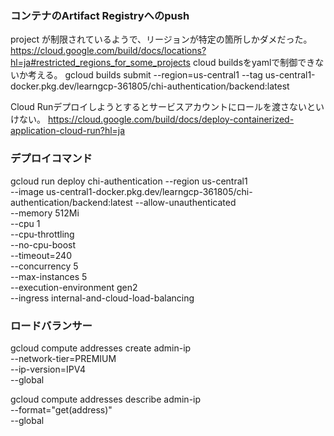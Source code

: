 ### コンテナのArtifact Registryへのpush
project が制限されているようで、リージョンが特定の箇所しかダメだった。
https://cloud.google.com/build/docs/locations?hl=ja#restricted_regions_for_some_projects
cloud buildsをyamlで制御できないか考える。
gcloud builds submit --region=us-central1 --tag us-central1-docker.pkg.dev/learngcp-361805/chi-authentication/backend:latest

Cloud Runデプロイしようとするとサービスアカウントにロールを渡さないといけない。
https://cloud.google.com/build/docs/deploy-containerized-application-cloud-run?hl=ja

### デプロイコマンド
gcloud run deploy chi-authentication --region us-central1 \
--image us-central1-docker.pkg.dev/learngcp-361805/chi-authentication/backend:latest --allow-unauthenticated \
--memory 512Mi \
--cpu 1 \
--cpu-throttling \
--no-cpu-boost \
--timeout=240 \
--concurrency 5 \
--max-instances 5 \
--execution-environment gen2 \
--ingress internal-and-cloud-load-balancing

### ロードバランサー
gcloud compute addresses create admin-ip \
    --network-tier=PREMIUM \
    --ip-version=IPV4 \
    --global

gcloud compute addresses describe admin-ip \
    --format="get(address)" \
    --global